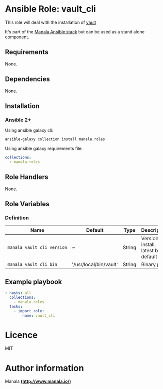 # Ansible Role: vault_cli

This role will deal with the installation of [vault](https://www.vaultproject.io/downloads)

It's part of the [Manala Ansible stack](http://www.manala.io) but can be used as a stand alone component.

## Requirements

None.

## Dependencies

None.

## Installation

### Ansible 2+

Using ansible galaxy cli:

```bash
ansible-galaxy collection install manala.roles
```

Using ansible galaxy requirements file:

```yaml
collections:
  - manala.roles
```

## Role Handlers

None.

## Role Variables

### Definition

| Name                       | Default                  | Type   | Description                            |
| -------------------------- | ------------------------ | ------ | -------------------------------------- |
| `manala_vault_cli_version` | ~                        | String | Version to install, latest by default  |
| `manala_vault_cli_bin`     | '/usr/local/bin/vault'   | String | Binary path                            |

## Example playbook

```yaml
- hosts: all
  collections:
    - manala.roles
  tasks:
    - import_role:
        name: vault_cli
```

# Licence

MIT

# Author information

Manala [**(http://www.manala.io/)**](http://www.manala.io)
